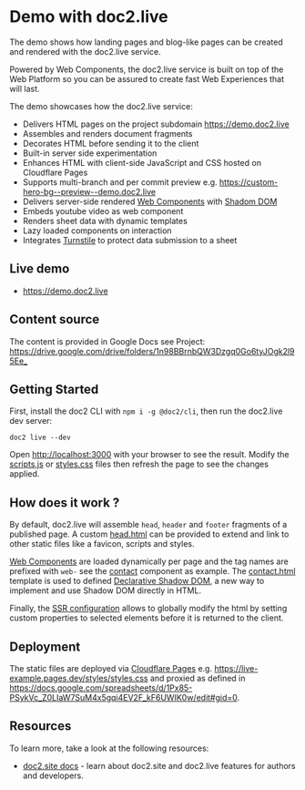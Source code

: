 # Demo with doc2.live

The demo shows how landing pages and blog-like pages can be created and rendered with the doc2.live service.

Powered by Web Components, the doc2.live service is built on top of the Web Platform so you can be assured to create fast Web Experiences that will last.

The demo showcases how the doc2.live service:
- Delivers HTML pages on the project subdomain <https://demo.doc2.live>
- Assembles and renders document fragments
- Decorates HTML before sending it to the client 
- Built-in server side experimentation 
- Enhances HTML with client-side JavaScript and CSS hosted on Cloudflare Pages
- Supports multi-branch and per commit preview e.g. <https://custom-hero-bg--preview--demo.doc2.live>
- Delivers server-side rendered [Web Components](https://developer.mozilla.org/en-US/docs/Web/API/Web_components) with [Shadom DOM](https://developer.mozilla.org/en-US/docs/Web/API/Web_components/Using_shadow_DOM)
- Embeds youtube video as web component
- Renders sheet data with dynamic templates
- Lazy loaded components on interaction
- Integrates [Turnstile](https://developers.cloudflare.com/turnstile/) to protect data submission to a sheet

## Live demo

* <https://demo.doc2.live>

## Content source

The content is provided in Google Docs see Project: <https://drive.google.com/drive/folders/1n98BBrnbQW3Dzgq0Go6tyJOgk2l95Ee_>

## Getting Started

First, install the doc2 CLI with `npm i -g @doc2/cli`, then run the doc2.live dev server:

```
doc2 live --dev
```

Open <http://localhost:3000> with your browser to see the result. Modify the [scripts.js](scripts/scripts.js) or [styles.css](styles/styles.css) files then refresh the page to see the changes applied.

## How does it work ?

By default, doc2.live will assemble `head`, `header` and `footer` fragments of a published page. A custom [head.html](./head.html) can be provided to extend and link to other static files like a favicon, scripts and styles. 

[Web Components](https://developer.mozilla.org/en-US/docs/Web/Web_Components) are loaded dynamically per page and the tag names are prefixed with `web-` see the [contact](./components/contact/contact.js) component as example.
The [contact.html](./components/contact/contact.html) template is used to defined [Declarative Shadow DOM](https://developer.chrome.com/en/articles/declarative-shadow-dom/), a new way to implement and use Shadow DOM directly in HTML.

Finally, the [SSR configuration](./doc2.live.config.json) allows to globally modify the html by setting custom properties to selected elements before it is returned to the client.

## Deployment

The static files are deployed via [Cloudflare Pages](https://pages.cloudflare.com/) e.g. <https://live-example.pages.dev/styles/styles.css> and proxied as defined in <https://docs.google.com/spreadsheets/d/1Px85-PSykVc_Z0LIaW7SuM4x5gqi4EV2F_kF6UWIK0w/edit#gid=0>.

## Resources

To learn more, take a look at the following resources:

- [doc2.site docs](https://doc2.site/documentation) - learn about doc2.site and doc2.live features for authors and developers.
